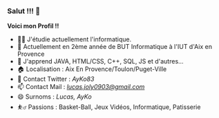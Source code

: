 ### Salut !!! 👋

**Voici mon Profil !!**


- 👨‍🎓 J'étudie actuellement l'informatique.
- 🏫 Actuellement en 2ème année de BUT Informatique à l'IUT d'Aix en Provence
- 📖 J'apprend JAVA, HTML/CSS, C++, SQL, JS et d'autres...
- 🏠 Localisation : Aix En Provence/Toulon/Puget-Ville
- 💬 Contact Twitter : *AyKo83*
- 📫 Contact Mail : *lucas.joly0903@gmail.com*
- 😄 Surnoms : *Lucas, AyKo*
- ⛹️‍♂️ Passions : Basket-Ball, Jeux Vidéos, Informatique, Patisserie
